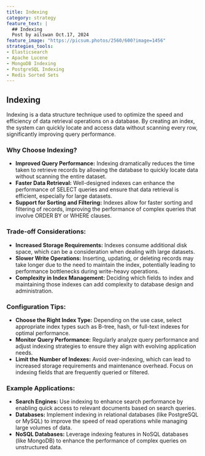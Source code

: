 ```yaml
---
title: Indexing
category: strategy
feature_text: |
  ## Indexing
  Post by ailswan Oct.17, 2024
feature_image: "https://picsum.photos/2560/600?image=1456"
strategies_tools:
- Elasticsearch
- Apache Lucene
- MongoDB Indexing
- PostgreSQL Indexing
- Redis Sorted Sets
---
```

## Indexing
Indexing is a data structure technique used to optimize the speed and efficiency of data retrieval operations on a database. By creating an index, the system can quickly locate and access data without scanning every row, significantly improving query performance.

### Why Choose Indexing?
- **Improved Query Performance:** Indexing dramatically reduces the time taken to retrieve records by allowing the database to quickly locate data without scanning the entire dataset.
- **Faster Data Retrieval:** Well-designed indexes can enhance the performance of SELECT queries and ensure that data retrieval is efficient, especially for large datasets.
- **Support for Sorting and Filtering:** Indexes allow for faster sorting and filtering of records, improving the performance of complex queries that involve ORDER BY or WHERE clauses.

### Trade-off Considerations:
- **Increased Storage Requirements:** Indexes consume additional disk space, which can be a consideration when dealing with large datasets.
- **Slower Write Operations:** Inserting, updating, or deleting records may take longer due to the need to maintain the index, potentially leading to performance bottlenecks during write-heavy operations.
- **Complexity in Index Management:** Deciding which fields to index and maintaining those indexes can add complexity to database design and administration.

### Configuration Tips:
- **Choose the Right Index Type:** Depending on the use case, select appropriate index types such as B-tree, hash, or full-text indexes for optimal performance.
- **Monitor Query Performance:** Regularly analyze query performance and adjust indexing strategies to ensure they align with evolving application needs.
- **Limit the Number of Indexes:** Avoid over-indexing, which can lead to increased storage requirements and maintenance overhead. Focus on indexing fields that are frequently queried or filtered.

### Example Applications:
- **Search Engines:** Use indexing to enhance search performance by enabling quick access to relevant documents based on search queries.
- **Databases:** Implement indexing in relational databases (like PostgreSQL or MySQL) to improve the speed of read operations while managing large volumes of data.
- **NoSQL Databases:** Leverage indexing features in NoSQL databases (like MongoDB) to enhance the performance of complex queries on unstructured data.

